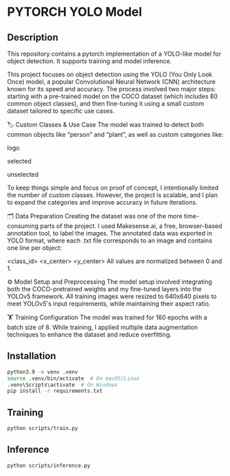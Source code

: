 # PYTORCH YOLO Model

## Description
This repository contains a pytorch implementation of a YOLO-like model for object detection.
It supports training and model inference.

This project focuses on object detection using the YOLO (You Only Look Once) model, a popular Convolutional Neural Network (CNN) architecture known for its speed and accuracy. The process involved two major steps: starting with a pre-trained model on the COCO dataset (which includes 80 common object classes), and then fine-tuning it using a small custom dataset tailored to specific use cases.

🏷️ Custom Classes & Use Case
The model was trained to detect both common objects like “person” and “plant”, as well as custom categories like:

logo

selected

unselected

To keep things simple and focus on proof of concept, I intentionally limited the number of custom classes. However, the project is scalable, and I plan to expand the categories and improve accuracy in future iterations.

🗂️ Data Preparation
Creating the dataset was one of the more time-consuming parts of the project. I used Makesense.ai, a free, browser-based annotation tool, to label the images. The annotated data was exported in YOLO format, where each .txt file corresponds to an image and contains one line per object:

<class_id> <x_center> <y_center> <width> <height>
All values are normalized between 0 and 1.

⚙️ Model Setup and Preprocessing
The model setup involved integrating both the COCO-pretrained weights and my fine-tuned layers into the YOLOv5 framework. All training images were resized to 640x640 pixels to meet YOLOv5's input requirements, while maintaining their aspect ratio.

🏋️ Training Configuration
The model was trained for 160 epochs with a batch size of 8. While training, I applied multiple data augmentation techniques to enhance the dataset and reduce overfitting.


## Installation
```sh
python3.9 -m venv .venv
source .venv/bin/activate  # On macOS/Linux
.venv\Scripts\activate  # On Windows
pip install -r requirements.txt
```

## Training
```sh
python scripts/train.py
```

## Inference
```sh
python scripts/inference.py
```
